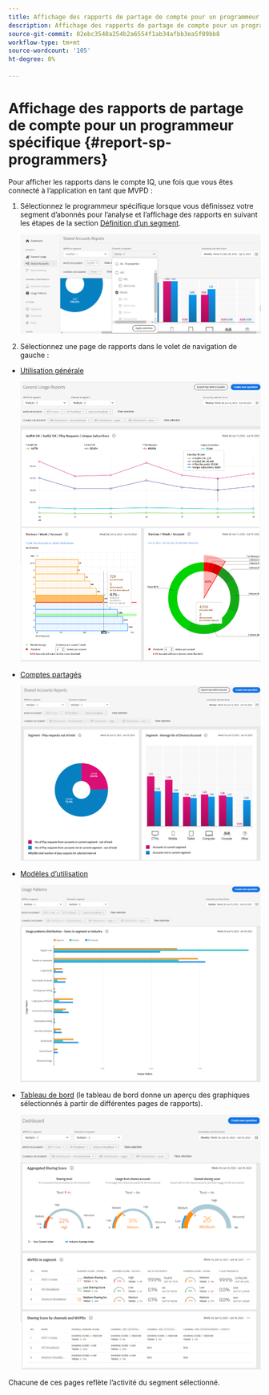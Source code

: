 ```yaml
---
title: Affichage des rapports de partage de compte pour un programmeur spécifique
description: Affichage des rapports de partage de compte pour un programmeur spécifique
source-git-commit: 02ebc3548a254b2a6554f1ab34afbb3ea5f09bb8
workflow-type: tm+mt
source-wordcount: '105'
ht-degree: 0%

---
```


# Affichage des rapports de partage de compte pour un programmeur spécifique {#report-sp-programmers}

Pour afficher les rapports dans le compte IQ, une fois que vous êtes connecté à l’application en tant que MVPD :

1. Sélectionnez le programmeur spécifique lorsque vous définissez votre segment d’abonnés pour l’analyse et l’affichage des rapports en suivant les étapes de la section [Définition d’un segment](/help/AccountIQ/howto-select-segment-timeframe.md).

   ![sélectionner des canaux](assets/programmer-selection.png)


1. Sélectionnez une page de rapports dans le volet de navigation de gauche :

* [Utilisation générale](/help/AccountIQ/general-usage-reports.md)

  ![](assets/specific-mvpd-gen-usage.png)
* [Comptes partagés](/help/AccountIQ/shared-acc-reports.md)

  ![](assets/specific-mvpd-shared-acc.png)
* [Modèles d’utilisation](/help/AccountIQ/usage-patterns.md)

  ![](assets/specific-mvpd-usage-pattern.png)

* [Tableau de bord](/help/AccountIQ/dashboard.md) (le tableau de bord donne un aperçu des graphiques sélectionnés à partir de différentes pages de rapports).

  ![](assets/specific-mvpd-dashboard.png)

Chacune de ces pages reflète l’activité du segment sélectionné.
